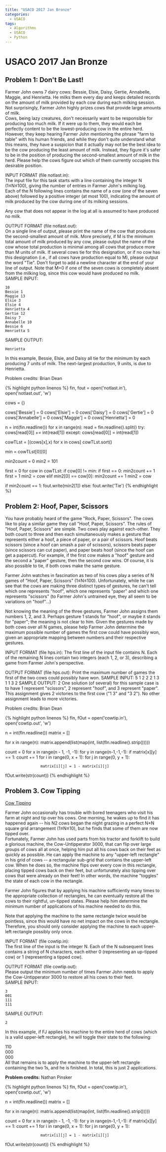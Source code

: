 ```yaml
---
title: "USACO 2017 Jan Bronze"
categories:
  - USACO
tags:
  - Algorithms
  - USACO
  - Python
---
```


# USACO 2017 Jan Bronze

## Problem 1: Don't Be Last!  

Farmer John owns 7 dairy cows: Bessie, Elsie, Daisy, Gertie, Annabelle, Maggie, and Henrietta. He milks them every day and keeps detailed records on the amount of milk provided by each cow during each milking session. Not surprisingly, Farmer John highly prizes cows that provide large amounts of milk.  
Cows, being lazy creatures, don't necessarily want to be responsible for producing too much milk. If it were up to them, they would each be perfectly content to be the lowest-producing cow in the entire herd. However, they keep hearing Farmer John mentioning the phrase "farm to table" with his human friends, and while they don't quite understand what this means, they have a suspicion that it actually may not be the best idea to be the cow producing the least amount of milk. Instead, they figure it's safer to be in the position of producing the second-smallest amount of milk in the herd. Please help the cows figure out which of them currently occupies this desirable position.  

INPUT FORMAT (file notlast.in):  
The input file for this task starts with a line containing the integer N (1≤N≤100), giving the number of entries in Farmer John's milking log.  
Each of the N following lines contains the name of a cow (one of the seven above) followed by a positive integer (at most 100), indicating the amount of milk produced by the cow during one of its milking sessions.  

Any cow that does not appear in the log at all is assumed to have produced no milk.  

OUTPUT FORMAT (file notlast.out):  
On a single line of output, please print the name of the cow that produces the second-smallest amount of milk. More precisely, if M is the minimum total amount of milk produced by any cow, please output the name of the cow whose total production is minimal among all cows that produce more than M units of milk. If several cows tie for this designation, or if no cow has this designation (i.e., if all cows have production equal to M), please output the word "Tie". Don't forget to add a newline character at the end of your line of output. Note that M=0 if one of the seven cows is completely absent from the milking log, since this cow would have produced no milk.  
SAMPLE INPUT:
```
10
Bessie 1
Maggie 13
Elsie 3
Elsie 4
Henrietta 4
Gertie 12
Daisy 7
Annabelle 10
Bessie 6
Henrietta 5
```
SAMPLE OUTPUT:
```
Henrietta
```
In this example, Bessie, Elsie, and Daisy all tie for the minimum by each producing 7 units of milk. The next-largest production, 9 units, is due to Henrietta.  

Problem credits: Brian Dean  

{% highlight python linenos %}
fin, fout = open('notlast.in'), open('notlast.out', 'w')

cows = {}

cows['Bessie'] = 0
cows['Elsie'] = 0
cows['Daisy'] = 0
cows['Gertie'] = 0
cows['Annabelle'] = 0
cows['Maggie'] = 0
cows['Henrietta'] = 0

n = int(fin.readline())
for x in range(n):
    read = fin.readline().split()
    try:
        cows[read[0]] += int(read[1])
    except:
        cows[read[0]] = int(read[1])

cowTLst = [(cows[x],x) for x in cows]
cowTLst.sort()

min = cowTLst[0][0]

min2count = 0
min2 = 101

first = 0
for cow in cowTLst:
    if cow[0] != min:
        if first == 0:
            min2count += 1
            first = 1
            min2 = cow
        elif min2[0] == cow[0]:
            min2count += 1
            min2 = cow

if min2count == 1:
    fout.write(min2[1])
else:
    fout.write('Tie')
    {% endhighlight %}


## Problem 2: Hoof, Paper, Scissors

You have probably heard of the game "Rock, Paper, Scissors". The cows like to play a similar game they call "Hoof, Paper, Scissors".
The rules of "Hoof, Paper, Scissors" are simple. Two cows play against each-other. They both count to three and then each simultaneously makes a gesture that represents either a hoof, a piece of paper, or a pair of scissors. Hoof beats scissors (since a hoof can smash a pair of scissors), scissors beats paper (since scissors can cut paper), and paper beats hoof (since the hoof can get a papercut). For example, if the first cow makes a "hoof" gesture and the second a "paper" gesture, then the second cow wins. Of course, it is also possible to tie, if both cows make the same gesture.

Farmer John watches in fascination as two of his cows play a series of N games of "Hoof, Paper, Scissors" (1≤N≤100). Unfortunately, while he can see that the cows are making three distinct types of gestures, he can't tell which one represents "hoof", which one represents "paper" and which one represents "scissors" (to Farmer John's untrained eye, they all seem to be variations on "hoof"...)

Not knowing the meaning of the three gestures, Farmer John assigns them numbers 1, 2, and 3. Perhaps gesture 1 stands for "hoof", or maybe it stands for "paper"; the meaning is not clear to him. Given the gestures made by both cows over all N games, please help Farmer John determine the maximum possible number of games the first cow could have possibly won, given an appropriate mapping between numbers and their respective gestures.

INPUT FORMAT (file hps.in):
The first line of the input file contains N.
Each of the remaining N lines contain two integers (each 1, 2, or 3), describing a game from Farmer John's perspective.

OUTPUT FORMAT (file hps.out):
Print the maximum number of games the first of the two cows could possibly have won.
SAMPLE INPUT:
5
1 2
2 2
1 3
1 1
3 2
SAMPLE OUTPUT:
2
One solution (of several) for this sample case is to have 1 represent "scissors", 2 represent "hoof", and 3 represent "paper". This assignment gives 2 victories to the first cow ("1 3" and "3 2"). No other assignment leads to more victories.

Problem credits: Brian Dean

{% highlight python linenos %}
fIn, fOut = open('cowtip.in'), open('cowtip.out', 'w')

n = int(fIn.readline())
matrix = []

for x in range(n):
    matrix.append(list(map(int, list(fIn.readline().strip()))))

count = 0
for x in range(n - 1, -1, -1):
    for y in range(n-1,-1,-1):
        if matrix[x][y] == 1:
            count += 1
            for i in range(0, x + 1):
                for j in range(0, y + 1):

                    matrix[i][j] = 1 - matrix[i][j]

fOut.write(str(count))
{% endhighlight %}

## Problem 3. Cow Tipping  


[Cow Tipping](http://www.usaco.org/index.php?page=viewproblem2&cpid=689)      

Farmer John occasionally has trouble with bored teenagers who visit his farm at night and tip over his cows. One morning, he wakes up to find it has happened again -- his N2 cows began the night grazing in a perfect N×N square grid arrangement (1≤N≤10), but he finds that some of them are now tipped over.  
Fortunately, Farmer John has used parts from his tractor and forklift to build a glorious machine, the Cow-Untipperator 3000, that can flip over large groups of cows all at once, helping him put all his cows back on their feet as quickly as possible. He can apply the machine to any "upper-left rectangle" in his grid of cows -- a rectangular sub-grid that contains the upper-left cow. When he does so, the machine flips over every cow in this rectangle, placing tipped cows back on their feet, but unfortunately also tipping over cows that were already on their feet! In other words, the machine "toggles" the state of each cow in the rectangle.

Farmer John figures that by applying his machine sufficiently many times to the appropriate collection of rectangles, he can eventually restore all the cows to their rightful, un-tipped states. Please help him determine the minimum number of applications of his machine needed to do this.  

Note that applying the machine to the same rectangle twice would be pointless, since this would have no net impact on the cows in the rectangle. Therefore, you should only consider applying the machine to each upper-left rectangle possibly only once.  

INPUT FORMAT (file cowtip.in):  
The first line of the input is the integer N.
Each of the N subsequent lines contains a string of N characters, each either 0 (representing an up-tipped cow) or 1 (representing a tipped cow).  

OUTPUT FORMAT (file cowtip.out):  
Please output the minimum number of times Farmer John needs to apply the Cow-Untipperator 3000 to restore all his cows to their feet.  
SAMPLE INPUT:  
```
3
001
111
111
```
SAMPLE OUTPUT:
```
2
```
In this example, if FJ applies his machine to the entire herd of cows (which is a valid upper-left rectangle), he will toggle their state to the following:  

110  
000  
000  
All that remains is to apply the machine to the upper-left rectangle containing the two 1s, and he is finished. In total, this is just 2 applications.  

**Problem credits:** Nathan Pinsker  


{% highlight python linenos %}
fIn, fOut = open('cowtip.in'), open('cowtip.out', 'w')

n = int(fIn.readline())
matrix = []

for x in range(n):
    matrix.append(list(map(int, list(fIn.readline().strip()))))

count = 0
for x in range(n - 1, -1, -1):
    for y in range(n-1,-1,-1):
        if matrix[x][y] == 1:
            count += 1
            for i in range(0, x + 1):
                for j in range(0, y + 1):

                    matrix[i][j] = 1 - matrix[i][j]

fOut.write(str(count))
{% endhighlight %}
